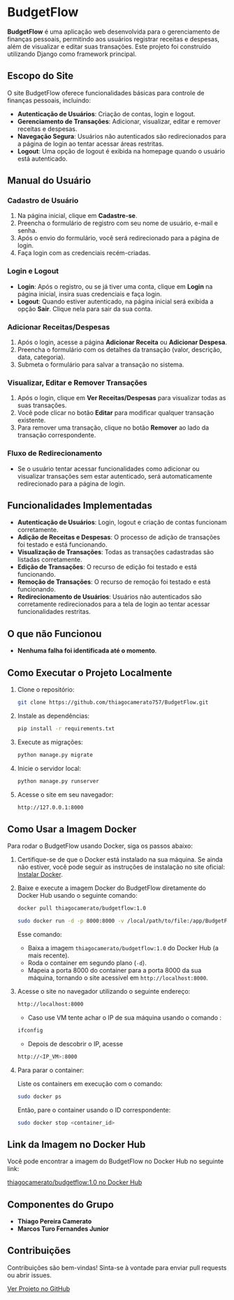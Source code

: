 # BudgetFlow

**BudgetFlow** é uma aplicação web desenvolvida para o gerenciamento de finanças pessoais, permitindo aos usuários registrar receitas e despesas, além de visualizar e editar suas transações. Este projeto foi construído utilizando Django como framework principal.

## Escopo do Site

O site BudgetFlow oferece funcionalidades básicas para controle de finanças pessoais, incluindo:
- **Autenticação de Usuários**: Criação de contas, login e logout.
- **Gerenciamento de Transações**: Adicionar, visualizar, editar e remover receitas e despesas.
- **Navegação Segura**: Usuários não autenticados são redirecionados para a página de login ao tentar acessar áreas restritas.
- **Logout**: Uma opção de logout é exibida na homepage quando o usuário está autenticado.

## Manual do Usuário

### Cadastro de Usuário

1. Na página inicial, clique em **Cadastre-se**.
2. Preencha o formulário de registro com seu nome de usuário, e-mail e senha.
3. Após o envio do formulário, você será redirecionado para a página de login.
4. Faça login com as credenciais recém-criadas.

### Login e Logout

- **Login**: Após o registro, ou se já tiver uma conta, clique em **Login** na página inicial, insira suas credenciais e faça login.
- **Logout**: Quando estiver autenticado, na página inicial será exibida a opção **Sair**. Clique nela para sair da sua conta.

### Adicionar Receitas/Despesas

1. Após o login, acesse a página **Adicionar Receita** ou **Adicionar Despesa**.
2. Preencha o formulário com os detalhes da transação (valor, descrição, data, categoria).
3. Submeta o formulário para salvar a transação no sistema.

### Visualizar, Editar e Remover Transações

1. Após o login, clique em **Ver Receitas/Despesas** para visualizar todas as suas transações.
2. Você pode clicar no botão **Editar** para modificar qualquer transação existente.
3. Para remover uma transação, clique no botão **Remover** ao lado da transação correspondente.

### Fluxo de Redirecionamento

- Se o usuário tentar acessar funcionalidades como adicionar ou visualizar transações sem estar autenticado, será automaticamente redirecionado para a página de login.

## Funcionalidades Implementadas

- **Autenticação de Usuários**: Login, logout e criação de contas funcionam corretamente.
- **Adição de Receitas e Despesas**: O processo de adição de transações foi testado e está funcionando.
- **Visualização de Transações**: Todas as transações cadastradas são listadas corretamente.
- **Edição de Transações**: O recurso de edição foi testado e está funcionando.
- **Remoção de Transações**: O recurso de remoção foi testado e está funcionando.
- **Redirecionamento de Usuários**: Usuários não autenticados são corretamente redirecionados para a tela de login ao tentar acessar funcionalidades restritas.

## O que não Funcionou

- **Nenhuma falha foi identificada até o momento**.

## Como Executar o Projeto Localmente

1. Clone o repositório:
    ```bash
    git clone https://github.com/thiagocamerato757/BudgetFlow.git
    ```
2. Instale as dependências:
    ```bash
    pip install -r requirements.txt
    ```
3. Execute as migrações:
    ```bash
    python manage.py migrate
    ```
4. Inicie o servidor local:
    ```bash
    python manage.py runserver
    ```
5. Acesse o site em seu navegador:
    ```bash
    http://127.0.0.1:8000
    ```

## Como Usar a Imagem Docker

Para rodar o BudgetFlow usando Docker, siga os passos abaixo:

1. Certifique-se de que o Docker está instalado na sua máquina. Se ainda não estiver, você pode seguir as instruções de instalação no site oficial: [Instalar Docker](https://docs.docker.com/get-docker/).

2. Baixe e execute a imagem Docker do BudgetFlow diretamente do Docker Hub usando o seguinte comando:

    ```bash
    docker pull thiagocamerato/budgetflow:1.0
    ```

    ```bash
    sudo docker run -d -p 8000:8000 -v /local/path/to/file:/app/BudgetFlow/db.sqlite3 thiagocamerato/budgetflow:1.0 
    ```

    Esse comando:
    - Baixa a imagem `thiagocamerato/budgetflow:1.0` do Docker Hub (a mais recente).
    - Roda o container em segundo plano (`-d`).
    - Mapeia a porta 8000 do container para a porta 8000 da sua máquina, tornando o site acessível em `http://localhost:8000`.
    


3. Acesse o site no navegador utilizando o seguinte endereço:

    ```bash
    http://localhost:8000
    ```
    - Caso use VM tente achar o IP de sua máquina usando o comando :
    ```bash
    ifconfig
    ```
    - Depois de descobrir o IP, acesse 
    ```bash
    http://<IP_VM>:8000
    ``` 

4. Para parar o container:

    Liste os containers em execução com o comando:

    ```bash
    sudo docker ps
    ```

    Então, pare o container usando o ID correspondente:

    ```bash
    sudo docker stop <container_id>
    ```

## Link da Imagem no Docker Hub

Você pode encontrar a imagem do BudgetFlow no Docker Hub no seguinte link:

[thiagocamerato/budgetflow:1.0 no Docker Hub](https://hub.docker.com/r/thiagocamerato/budgetflow)

## Componentes do Grupo

- **Thiago Pereira Camerato**
- **Marcos Turo Fernandes Junior**

## Contribuições

Contribuições são bem-vindas! Sinta-se à vontade para enviar pull requests ou abrir issues.

[Ver Projeto no GitHub](https://github.com/thiagocamerato757/BudgetFlow)
